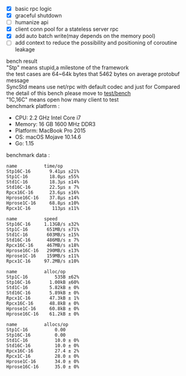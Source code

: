 - [x] basic rpc logic
- [x] graceful shutdown
- [ ] humanize api
- [x] client conn pool for a stateless server rpc  
- [x] add auto batch write(may depends on the memory pool)  
- [ ] add context to reduce the possibility  and positioning of coroutine leakage

bench result  
"Stp" means stupid,a milestone of the framework  
the test cases are 64~64k bytes that 5462 bytes on average protobuf message  
SyncStd means use net/rpc with default codec and just for Compared   
the detail of this bench please move to [test/bench](test/bench)  
"1C,16C" means open how many client to test  
benchmark platform :
- CPU: 2.2 GHz Intel Core i7
- Memory: 16 GB 1600 MHz DDR3
- Platform: MacBook Pro 2015
- OS: macOS Mojave 10.14.6
- Go: 1.15


benchmark data :
```
name          time/op
Stp16C-16       9.41µs ±21%
Stp1C-16        18.0µs ±55%
Std1C-16        18.3µs ±14%
Std16C-16       22.5µs ± 7%
Rpcx16C-16      23.6µs ±16%
Hprose16C-16    37.8µs ±14%
Hprose1C-16     68.8µs ±10%
Rpcx1C-16        113µs ±11%

name          speed
Stp16C-16     1.13GB/s ±32%
Stp1C-16       651MB/s ±71%
Std1C-16       603MB/s ±15%
Std16C-16      486MB/s ± 7%
Rpcx16C-16     467MB/s ±18%
Hprose16C-16   290MB/s ±13%
Hprose1C-16    159MB/s ±11%
Rpcx1C-16     97.2MB/s ±10%

name          alloc/op
Stp1C-16          535B ±62%
Stp16C-16       1.00kB ±60%
Std1C-16        5.82kB ± 0%
Std16C-16       5.89kB ± 0%
Rpcx1C-16       47.3kB ± 1%
Rpcx16C-16      48.8kB ± 0%
Hprose1C-16     60.8kB ± 0%
Hprose16C-16    61.2kB ± 0%

name          allocs/op
Stp1C-16          0.00
Stp16C-16         0.00
Std1C-16          10.0 ± 0%
Std16C-16         10.0 ± 0%
Rpcx16C-16        27.4 ± 2%
Rpcx1C-16         28.0 ± 0%
Hprose1C-16       34.0 ± 0%
Hprose16C-16      35.0 ± 0%


```
